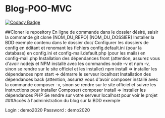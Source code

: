 # Blog-POO-MVC
[![Codacy Badge](https://app.codacy.com/project/badge/Grade/626f7f7fa34c4344967a1d2d6eacd11d)](https://www.codacy.com/gh/Jpetitgas/Blog-POO-MVC/dashboard?utm_source=github.com&amp;utm_medium=referral&amp;utm_content=Jpetitgas/Blog-POO-MVC&amp;utm_campaign=Badge_Grade)

##Cloner le repository
En ligne de commande dans le dossier désiré, saisir la commande git clone [NOM_DU_REPO] [NOM_DU_DOSSIER]
Installer la BDD exemple contenu dans le dossier doc/
Configurer les dossiers de config en éditant et renomant les fichiers config.default.ini (pour la database) en config.ini et config-mail.default.php (pour les mails) en config-mail.php
Installation des dépendances front (attention, assurez vous d'avoir nodejs et NPM installé avec les commandes node -v et npm -v, sinon se rendre sur le site officiel et les installer)
npm install => installer les dépendances
npm start => démarre le serveur localhost
Installation des dépendances back (attention, assurez vous d'avoir composer installé avec la commande composer -v, sinon se rendre sur le site officiel et suivre les instructions pour installer Composer)
composer install => installer les dépendances PHP
Se rendre sur votre serveur localhost pour voir le projet
###Accès à l'administration du blog sur la BDD exemple

Login : demo2020
Password : demo2020
